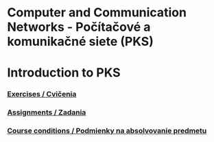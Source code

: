 # Computer and Communication Networks - Počítačové a komunikačné siete (PKS)

# Introduction to PKS

### [Exercises / Cvičenia](/pks-course/202324/exercises)
### [Assignments / Zadania](/pks-course/202324/assignments)
### [Course conditions / Podmienky na absolvovanie predmetu](/pks-course/202324/others)
